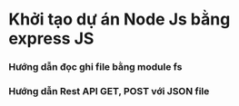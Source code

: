 # Khởi tạo dự án Node Js bằng express JS
### Hướng dẫn đọc ghi file bằng module fs
### Hướng dẫn Rest API GET, POST với JSON file 
